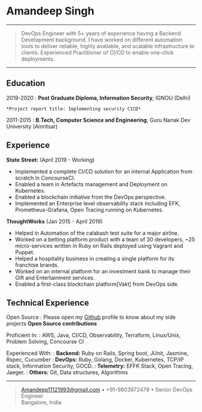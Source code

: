 Amandeep Singh
============

----

>  DevOps Engineer with 5+ years of experience having a Backend Development background. I have worked on different
>  automation tools to deliver reliable, highly available, and scalable infrastructure to clients. Experienced 
>  Practitioner of CI/CD to enable one-click deployments.

----

Education
---------

2019-2020 
:   **Post Graduate Diploma, Information Security**; IGNOU (Delhi)

    *Project report title: Implementing security CICD*

2011-2015
:   **B.Tech, Computer Science and Engineering**; Guru Nanak Dev University (Amritsar)

Experience
----------

**State Street:** (April 2019 - Working)

* Implemented a complete CI/CD solution for an internal Application from scratch in ConcourseCI.
* Enabled a team in Artefacts management and Deployment on Kubernetes.
* Enabled a blockchain initiative from the DevOps perspective.
* Implemented an Enterprise level observability stack including EFK, Prometheus-Grafana, Open Tracing running on 
  Kubernetes. 

**ThoughtWorks** (Jan 2015 - April 2019)

* Helped in Automation of the calabash test suite for a major airline.
* Worked on a betting platform product with a team of 30 developers, ~25 micro-services written in Ruby on Rails deployed
  using Vagrant and Puppet.
* Helped a hospitality business in creating a single platform for its franchise brands.
* Worked on an internal platform for an investment bank to manage their Gift and Entertainment services.
* Enabled a first-class blockchain platform[Vakt] from DevOps side.

Technical Experience
--------------------

Open Source
:   Please open my [Github](https://github.com/Amiedeep) profile to know about my side projects **Open Source
    contributions**

Proficient In:
:   AWS, Java, CI/CD, Observability, Terraform, Linux/Unix, Problem Solving, Concourse CI

Experienced With:
:   **Backend:** Ruby on Rails, Spring boot, JUnit, Jasmine, Rspec, Cucumber
:   **DevOps:**  Ruby, Golang, Docker, Kubernetes, TCP/IP stack, Information Security, GOCD.
:   **Telemetry:** EFFK Stack, Open Tracing, Jaeger.
:   **Others:**  Git, Data structures, Algorithms

----

> <Amandeep11121993@gmail.com> • +91-9803972479 • Senior DevOps Engineer\
> Bangalore, India
